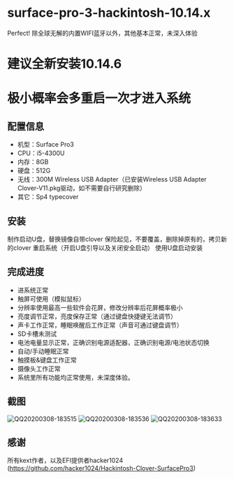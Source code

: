 # surface-pro-3-hackintosh-10.14.x
Perfect! 除全球无解的内置WIFI蓝牙以外，其他基本正常，未深入体验
# 建议全新安装10.14.6
# 极小概率会多重启一次才进入系统

## 配置信息
* 机型：Surface Pro3
* CPU：i5-4300U
* 内存：8GB
* 硬盘：512G
* 无线：300M Wireless USB Adapter（已安装Wireless USB Adapter Clover-V11.pkg驱动，如不需要自行研究删除）
* 其它：Sp4 typecover

## 安装
制作启动U盘，替换镜像自带clover 保险起见，不要覆盖，删除掉原有的，拷贝新的clover
重启系统（开启U盘引导以及关闭安全启动）
使用U盘启动安装

## 完成进度
* 进系统正常
* 触屏可使用（模拟鼠标）
* 分辨率使用最高一些软件会花屏，修改分辨率后花屏概率极小
* 亮度调节正常，亮度保存正常（通过键盘快捷键无法调节）
* 声卡工作正常，睡眠唤醒后工作正常（声音可通过键盘调节）
* SD卡槽未测试
* 电池电量显示正常，正确识别电源适配器，正确识别电源/电池状态切换
* 自动/手动睡眠正常
* 触摸板&键盘工作正常
* 摄像头工作正常
* 系统里所有功能均正常使用，未深度体验。

## 截图
![QQ20200308-183515](https://github.com/MutouRenMe/Hackintosh-Clover-SurfacePro3/blob/master/screenshot/QQ20200308-183515.png)
![QQ20200308-183536](https://github.com/MutouRenMe/Hackintosh-Clover-SurfacePro3/blob/master/screenshot/QQ20200308-183536.png)
![QQ20200308-183633](https://github.com/MutouRenMe/Hackintosh-Clover-SurfacePro3/blob/master/screenshot/QQ20200308-183633.png)
## 感谢
所有kext作者，以及EFI提供者hacker1024 (https://github.com/hacker1024/Hackintosh-Clover-SurfacePro3)
